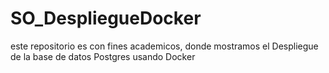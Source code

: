 # SO_DespliegueDocker
este repositorio  es con fines academicos, donde mostramos el Despliegue de la base de datos Postgres usando Docker
